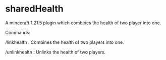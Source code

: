 # sharedHealth
A minecraft 1.21.5 plugin which combines the health of two player into one.

Commands:

 /linkhealth <player1> <player2> : Combines the health of two players into one.
 
 /unlinkhealth : Unlinks the health of two players.
  

